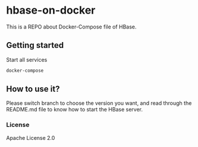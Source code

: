 # hbase-on-docker
This is a REPO about Docker-Compose file of HBase.

## Getting started
Start all services
```bash
docker-compose
```

## How to use it?
Please switch branch to choose the version you want, and read through the README.md file to know how to start the HBase server.

### License
Apache License 2.0
